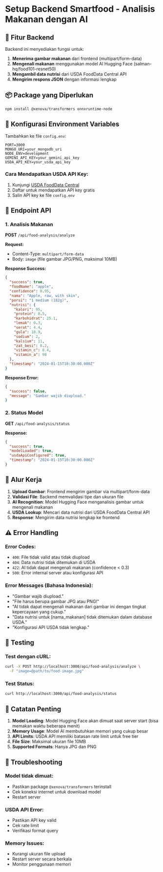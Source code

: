 # Setup Backend Smartfood - Analisis Makanan dengan AI

## 🎯 Fitur Backend

Backend ini menyediakan fungsi untuk:
1. **Menerima gambar makanan** dari frontend (multipart/form-data)
2. **Mengenali makanan** menggunakan model AI Hugging Face (salman-hq/food101-resnet50)
3. **Mengambil data nutrisi** dari USDA FoodData Central API
4. **Mengirim respons JSON** dengan informasi lengkap

## 📦 Package yang Diperlukan

```bash
npm install @xenova/transformers onnxruntime-node
```

## 🔧 Konfigurasi Environment Variables

Tambahkan ke file `config.env`:

```env
PORT=3000
MONGO_URI=your_mongodb_uri
NODE_ENV=development
GEMINI_API_KEY=your_gemini_api_key
USDA_API_KEY=your_usda_api_key
```

### Cara Mendapatkan USDA API Key:

1. Kunjungi [USDA FoodData Central](https://fdc.nal.usda.gov/api-key-signup.html)
2. Daftar untuk mendapatkan API key gratis
3. Salin API key ke file `config.env`

## 🚀 Endpoint API

### 1. Analisis Makanan
**POST** `/api/food-analysis/analyze`

**Request:**
- Content-Type: `multipart/form-data`
- Body: `image` (file gambar JPG/PNG, maksimal 10MB)

**Response Success:**
```json
{
  "success": true,
  "foodName": "apple",
  "confidence": 0.95,
  "nama": "Apple, raw, with skin",
  "porsi": "1 medium (182g)",
  "nutrisi": {
    "kalori": 95,
    "protein": 0.5,
    "karbohidrat": 25.1,
    "lemak": 0.3,
    "serat": 4.4,
    "gula": 18.9,
    "sodium": 2,
    "kalsium": 11,
    "zat_besi": 0.2,
    "vitamin_c": 8.4,
    "vitamin_a": 98
  },
  "timestamp": "2024-01-15T10:30:00.000Z"
}
```

**Response Error:**
```json
{
  "success": false,
  "message": "Gambar wajib diupload."
}
```

### 2. Status Model
**GET** `/api/food-analysis/status`

**Response:**
```json
{
  "success": true,
  "modelLoaded": true,
  "usdaApiConfigured": true,
  "timestamp": "2024-01-15T10:30:00.000Z"
}
```

## 🔄 Alur Kerja

1. **Upload Gambar**: Frontend mengirim gambar via multipart/form-data
2. **Validasi File**: Backend memvalidasi tipe dan ukuran file
3. **AI Recognition**: Model Hugging Face menganalisis gambar untuk mengenali makanan
4. **USDA Lookup**: Mencari data nutrisi dari USDA FoodData Central API
5. **Response**: Mengirim data nutrisi lengkap ke frontend

## ⚠️ Error Handling

### Error Codes:
- `400`: File tidak valid atau tidak diupload
- `404`: Data nutrisi tidak ditemukan di USDA
- `422`: AI tidak dapat mengenali makanan (confidence < 0.3)
- `500`: Error internal server atau konfigurasi API

### Error Messages (Bahasa Indonesia):
- "Gambar wajib diupload."
- "File harus berupa gambar JPG atau PNG!"
- "AI tidak dapat mengenali makanan dari gambar ini dengan tingkat kepercayaan yang cukup."
- "Data nutrisi untuk [nama_makanan] tidak ditemukan dalam database USDA."
- "Konfigurasi API USDA tidak lengkap."

## 🧪 Testing

### Test dengan cURL:
```bash
curl -X POST http://localhost:3000/api/food-analysis/analyze \
  -F "image=@path/to/food-image.jpg"
```

### Test Status:
```bash
curl http://localhost:3000/api/food-analysis/status
```

## 📝 Catatan Penting

1. **Model Loading**: Model Hugging Face akan dimuat saat server start (bisa memakan waktu beberapa menit)
2. **Memory Usage**: Model AI membutuhkan memori yang cukup besar
3. **API Limits**: USDA API memiliki batasan rate limit untuk free tier
4. **File Size**: Maksimal ukuran file 10MB
5. **Supported Formats**: Hanya JPG dan PNG

## 🔧 Troubleshooting

### Model tidak dimuat:
- Pastikan package `@xenova/transformers` terinstall
- Cek koneksi internet untuk download model
- Restart server

### USDA API Error:
- Pastikan API key valid
- Cek rate limit
- Verifikasi format query

### Memory Issues:
- Kurangi ukuran file upload
- Restart server secara berkala
- Monitor penggunaan memori 